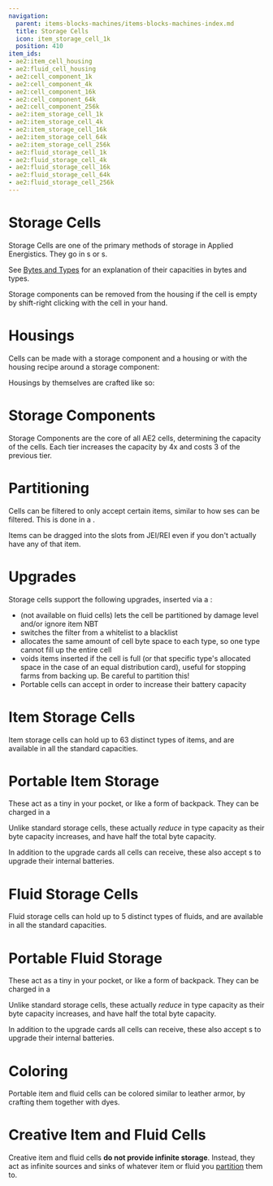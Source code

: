 ```yaml
---
navigation:
  parent: items-blocks-machines/items-blocks-machines-index.md
  title: Storage Cells
  icon: item_storage_cell_1k
  position: 410
item_ids:
- ae2:item_cell_housing
- ae2:fluid_cell_housing
- ae2:cell_component_1k
- ae2:cell_component_4k
- ae2:cell_component_16k
- ae2:cell_component_64k
- ae2:cell_component_256k
- ae2:item_storage_cell_1k
- ae2:item_storage_cell_4k
- ae2:item_storage_cell_16k
- ae2:item_storage_cell_64k
- ae2:item_storage_cell_256k
- ae2:fluid_storage_cell_1k
- ae2:fluid_storage_cell_4k
- ae2:fluid_storage_cell_16k
- ae2:fluid_storage_cell_64k
- ae2:fluid_storage_cell_256k
---
```

# Storage Cells

<Column>
<Row>
<ItemImage id="item_storage_cell_1k" scale="4" /><ItemImage id="item_storage_cell_4k" scale="4" /><ItemImage id="item_storage_cell_16k" scale="4" />
<ItemImage id="item_storage_cell_64k" scale="4" /><ItemImage id="item_storage_cell_256k" scale="4" />
</Row>

<Row>
<ItemImage id="fluid_storage_cell_1k" scale="4" /><ItemImage id="fluid_storage_cell_4k" scale="4" /><ItemImage id="fluid_storage_cell_16k" scale="4" />
<ItemImage id="fluid_storage_cell_64k" scale="4" /><ItemImage id="fluid_storage_cell_256k" scale="4" />
</Row>
</Column>

Storage Cells are one of the primary methods of storage in Applied Energistics. They go in <ItemLink id="drive" />s
or <ItemLink id="chest" />s.

See [Bytes and Types](../ae2-mechanics/bytes-and-types.md) for an explanation of their capacities in bytes and types.

Storage components can be removed from the housing if the cell is empty by shift-right clicking with the cell in your hand.

# Housings

Cells can be made with a storage component and a housing or with the housing recipe around a storage component:

<Row><Recipe id="network/cells/item_storage_cell_1k" /><Recipe id="network/cells/item_storage_cell_1k_storage" /></Row>

Housings by themselves are crafted like so:

<Row><RecipeFor id="item_cell_housing" /><RecipeFor id="fluid_cell_housing" /></Row>

# Storage Components

Storage Components are the core of all AE2 cells, determining the capacity of the cells. Each tier increases the capacity
by 4x and costs 3 of the previous tier.
<Column>
<Row><RecipeFor id="cell_component_1k" /><RecipeFor id="cell_component_4k" /><RecipeFor id="cell_component_16k" /></Row>
<Row><RecipeFor id="cell_component_64k" /><RecipeFor id="cell_component_256k" /></Row>
</Column>

# Partitioning

Cells can be filtered to only accept certain items, similar to how <ItemLink id="storage_bus" />ses can be filtered. This is
done in a <ItemLink id="cell_workbench" />.

Items can be dragged into the slots from JEI/REI even if you don't actually have any of that item.

# Upgrades

Storage cells support the following upgrades, inserted via a <ItemLink id="cell_workbench" />:

- <ItemLink id="fuzzy_card" /> (not available on fluid cells) lets the cell be partitioned by damage level and/or ignore item NBT
- <ItemLink id="inverter_card" /> switches the filter from a whitelist to a blacklist
- <ItemLink id="equal_distribution_card" /> allocates the same amount of cell byte space to each type, so one type cannot fill up the entire cell
- <ItemLink id="void_card" /> voids items inserted if the cell is full (or that specific type's allocated space in the
case of an equal distribution card), useful for stopping farms from backing up. Be careful to partition this!
- Portable cells can accept <ItemLink id="energy_card" /> in order to increase their battery capacity

# Item Storage Cells

Item storage cells can hold up to 63 distinct types of items, and are available in all the standard capacities.
<Column>
<Row><Recipe id="network/cells/item_storage_cell_1k_storage" /><Recipe id="network/cells/item_storage_cell_4k_storage" /><Recipe id="network/cells/item_storage_cell_16k_storage" /></Row>
<Row><Recipe id="network/cells/item_storage_cell_64k_storage" /><Recipe id="network/cells/item_storage_cell_256k_storage" /></Row>
</Column>

# Portable Item Storage

These act as a tiny <ItemLink id="chest" /> in your pocket, or like a form of backpack. They can be charged in a <ItemLink id="charger" />

Unlike standard storage cells, these actually *reduce* in type capacity as their byte capacity increases, and have half the
total byte capacity.

In addition to the upgrade cards all cells can receive, these also accept <ItemLink id="energy_card" />s to upgrade their internal batteries.
<Column>
<Row><RecipeFor id="portable_item_cell_1k" /><RecipeFor id="portable_item_cell_4k" /><RecipeFor id="portable_item_cell_16k" /></Row>
<Row><RecipeFor id="portable_item_cell_64k" /><RecipeFor id="portable_item_cell_256k" /></Row>
</Column>

# Fluid Storage Cells

Fluid storage cells can hold up to 5 distinct types of fluids, and are available in all the standard capacities.
<Column>
<Row><Recipe id="network/cells/fluid_storage_cell_1k_storage" /><Recipe id="network/cells/fluid_storage_cell_4k_storage" /><Recipe id="network/cells/fluid_storage_cell_16k_storage" /></Row>
<Row><Recipe id="network/cells/fluid_storage_cell_64k_storage" /><Recipe id="network/cells/fluid_storage_cell_256k_storage" /></Row>
</Column>

# Portable Fluid Storage

These act as a tiny <ItemLink id="chest" /> in your pocket, or like a form of backpack. They can be charged in a <ItemLink id="charger" />

Unlike standard storage cells, these actually *reduce* in type capacity as their byte capacity increases, and have half the
total byte capacity.

In addition to the upgrade cards all cells can receive, these also accept <ItemLink id="energy_card" />s to upgrade their internal batteries.
<Column>
<Row><RecipeFor id="portable_fluid_cell_1k" /><RecipeFor id="portable_fluid_cell_4k" /><RecipeFor id="portable_fluid_cell_16k" /></Row>
<Row><RecipeFor id="portable_fluid_cell_64k" /><RecipeFor id="portable_fluid_cell_256k" /></Row>
</Column>

# Coloring

Portable item and fluid cells can be colored similar to leather armor, by crafting them together with dyes.

# Creative Item and Fluid Cells

<Row><ItemImage id="creative_item_cell" scale="2" /><ItemImage id="creative_fluid_cell" scale="2" /></Row>

Creative item and fluid cells **do not provide infinite storage**. Instead, they act as infinite sources and sinks of whatever
item or fluid you [partition](cell_workbench.md) them to.